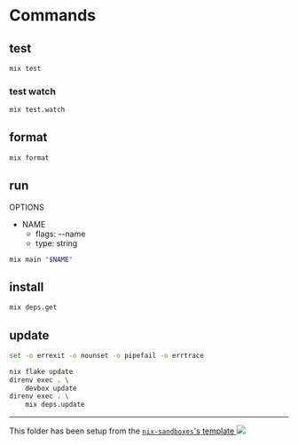# Commands

## test

```sh
mix test
```

### test watch

```sh
mix test.watch
```

## format

```sh
mix format
```

## run

OPTIONS

- NAME
  - flags: --name
  - type: string

```sh
mix main "$NAME"
```

## install

```sh
mix deps.get
```

## update

```bash
set -o errexit -o nounset -o pipefail -o errtrace

nix flake update
direnv exec . \
    devbox update
direnv exec . \
    mix deps.update
```

---

<!-- markdownlint-disable-next-line MD045 -->
This folder has been setup from the [`nix-sandboxes`'s template ![](https://img.shields.io/gitlab/stars/pinage404/nix-sandboxes?style=social)](https://gitlab.com/pinage404/nix-sandboxes)
